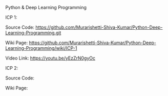 Python & Deep Learning Programming

ICP 1:
  
  Source Code: https://github.com/Murarishetti-Shiva-Kumar/Python-Deep-Learning-Programming.git
  
  Wiki Page: https://github.com/Murarishetti-Shiva-Kumar/Python-Deep-Learning-Programming/wiki/ICP-1
  
  Video Link: https://youtu.be/yEzZrN0gyOc

ICP 2:
 
 Source Code:
  
  Wiki Page:
